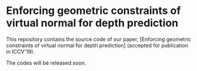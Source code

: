 # Enforcing geometric constraints of virtual normal for depth prediction

This repository contains the source code of our paper, [Enforcing geometric constraints of virtual normal for depth prediction] (accepted for publication in ICCV'19).

The codes will be released soon.
